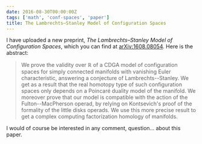 ```yaml
---
date: 2016-08-30T00:00:00Z
tags: ['math', 'conf-spaces', 'paper']
title: The Lambrechts–Stanley Model of Configuration Spaces
---
```


I have uploaded a new preprint, *The Lambrechts–Stanley Model of Configuration Spaces*, which you can find at [arXiv:1608.08054](http://arxiv.org/abs/1608.08054). Here is the abstract:
<!--more-->

> We prove the validity over $\mathbb{R}$ of a CDGA model of configuration spaces for simply connected manifolds with vanishing Euler characteristic, answering a conjecture of Lambrechts--Stanley. We get as a result that the real homotopy type of such configuration spaces only depends on a Poincaré duality model of the manifold. We moreover prove that our model is compatible with the action of the Fulton--MacPherson operad, by relying on Kontsevich's proof of the formality of the little disks operads. We use this more precise result to get a complex computing factorization homology of manifolds.

I would of course be interested in any comment, question... about this paper.
